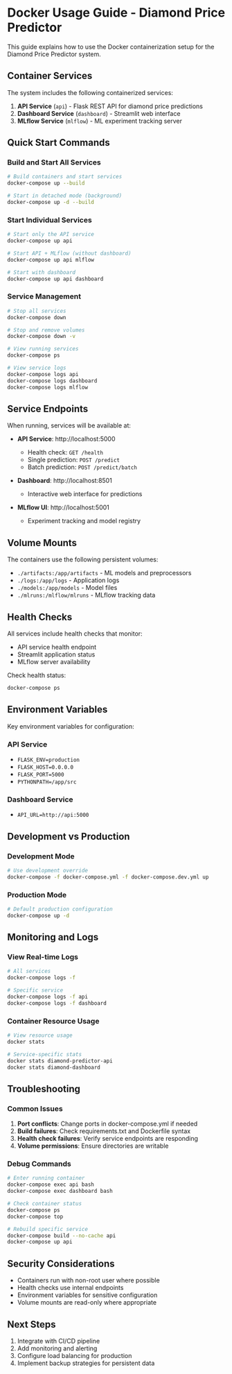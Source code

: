 # Docker Usage Guide - Diamond Price Predictor

This guide explains how to use the Docker containerization setup for the Diamond Price Predictor system.

## Container Services

The system includes the following containerized services:

1. **API Service** (`api`) - Flask REST API for diamond price predictions
2. **Dashboard Service** (`dashboard`) - Streamlit web interface
3. **MLflow Service** (`mlflow`) - ML experiment tracking server

## Quick Start Commands

### Build and Start All Services
```bash
# Build containers and start services
docker-compose up --build

# Start in detached mode (background)
docker-compose up -d --build
```

### Start Individual Services
```bash
# Start only the API service
docker-compose up api

# Start API + MLflow (without dashboard)
docker-compose up api mlflow

# Start with dashboard
docker-compose up api dashboard
```

### Service Management
```bash
# Stop all services
docker-compose down

# Stop and remove volumes
docker-compose down -v

# View running services
docker-compose ps

# View service logs
docker-compose logs api
docker-compose logs dashboard
docker-compose logs mlflow
```

## Service Endpoints

When running, services will be available at:

- **API Service**: http://localhost:5000
  - Health check: `GET /health`
  - Single prediction: `POST /predict` 
  - Batch prediction: `POST /predict/batch`

- **Dashboard**: http://localhost:8501
  - Interactive web interface for predictions

- **MLflow UI**: http://localhost:5001
  - Experiment tracking and model registry

## Volume Mounts

The containers use the following persistent volumes:

- `./artifacts:/app/artifacts` - ML models and preprocessors
- `./logs:/app/logs` - Application logs
- `./models:/app/models` - Model files
- `./mlruns:/mlflow/mlruns` - MLflow tracking data

## Health Checks

All services include health checks that monitor:
- API service health endpoint
- Streamlit application status
- MLflow server availability

Check health status:
```bash
docker-compose ps
```

## Environment Variables

Key environment variables for configuration:

### API Service
- `FLASK_ENV=production`
- `FLASK_HOST=0.0.0.0`
- `FLASK_PORT=5000`
- `PYTHONPATH=/app/src`

### Dashboard Service
- `API_URL=http://api:5000`

## Development vs Production

### Development Mode
```bash
# Use development override
docker-compose -f docker-compose.yml -f docker-compose.dev.yml up
```

### Production Mode
```bash
# Default production configuration
docker-compose up -d
```

## Monitoring and Logs

### View Real-time Logs
```bash
# All services
docker-compose logs -f

# Specific service
docker-compose logs -f api
docker-compose logs -f dashboard
```

### Container Resource Usage
```bash
# View resource usage
docker stats

# Service-specific stats
docker stats diamond-predictor-api
docker stats diamond-dashboard
```

## Troubleshooting

### Common Issues

1. **Port conflicts**: Change ports in docker-compose.yml if needed
2. **Build failures**: Check requirements.txt and Dockerfile syntax
3. **Health check failures**: Verify service endpoints are responding
4. **Volume permissions**: Ensure directories are writable

### Debug Commands
```bash
# Enter running container
docker-compose exec api bash
docker-compose exec dashboard bash

# Check container status
docker-compose ps
docker-compose top

# Rebuild specific service
docker-compose build --no-cache api
docker-compose up api
```

## Security Considerations

- Containers run with non-root user where possible
- Health checks use internal endpoints
- Environment variables for sensitive configuration
- Volume mounts are read-only where appropriate

## Next Steps

1. Integrate with CI/CD pipeline
2. Add monitoring and alerting
3. Configure load balancing for production
4. Implement backup strategies for persistent data